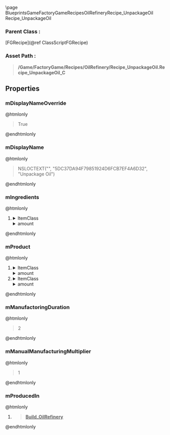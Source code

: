 \page BlueprintsGameFactoryGameRecipesOilRefineryRecipe_UnpackageOil Recipe_UnpackageOil
### Parent Class :
[FGRecipe](@ref ClassScriptFGRecipe)
### Asset Path :
<b><blockquote>/Game/FactoryGame/Recipes/OilRefinery/Recipe_UnpackageOil.Recipe_UnpackageOil_C</blockquote></b>
## Properties

### mDisplayNameOverride
@htmlonly
<blockquote>True</blockquote>
@endhtmlonly

### mDisplayName
@htmlonly
<blockquote>NSLOCTEXT("", "5DC37DA94F79851924D6FCB7EF4A6D32", "Unpackage Oil")</blockquote>
@endhtmlonly

### mIngredients
@htmlonly
<ol>
<li>
<details>
 <summary>ItemClass</summary>
<b><a href="_blueprints_game_factory_game_resource_raw_resources_crude_oil_desc__packaged_oil.html"><blockquote>Desc_PackagedOil</blockquote></a></b>
</details>
<details>
 <summary>amount</summary>
<blockquote>2</blockquote>
</details>
</li>
</ol>
@endhtmlonly

### mProduct
@htmlonly
<ol>
<li>
<details>
 <summary>ItemClass</summary>
<b><a href="_blueprints_game_factory_game_resource_raw_resources_crude_oil_desc__liquid_oil.html"><blockquote>Desc_LiquidOil</blockquote></a></b>
</details>
<details>
 <summary>amount</summary>
<blockquote>2000</blockquote>
</details>
</li>
<li>
<details>
 <summary>ItemClass</summary>
<b><a href="_blueprints_game_factory_game_resource_parts_fluid_canister_desc__fluid_canister.html"><blockquote>Desc_FluidCanister</blockquote></a></b>
</details>
<details>
 <summary>amount</summary>
<blockquote>2</blockquote>
</details>
</li>
</ol>
@endhtmlonly

### mManufactoringDuration
@htmlonly
<blockquote>2</blockquote>
@endhtmlonly

### mManualManufacturingMultiplier
@htmlonly
<blockquote>1</blockquote>
@endhtmlonly

### mProducedIn
@htmlonly
<ol>
<li>
<b><a href="_blueprints_game_factory_game_buildable_factory_oil_refinery_build__oil_refinery.html"><blockquote>Build_OilRefinery</blockquote></a></b>
</li>
</ol>
@endhtmlonly


